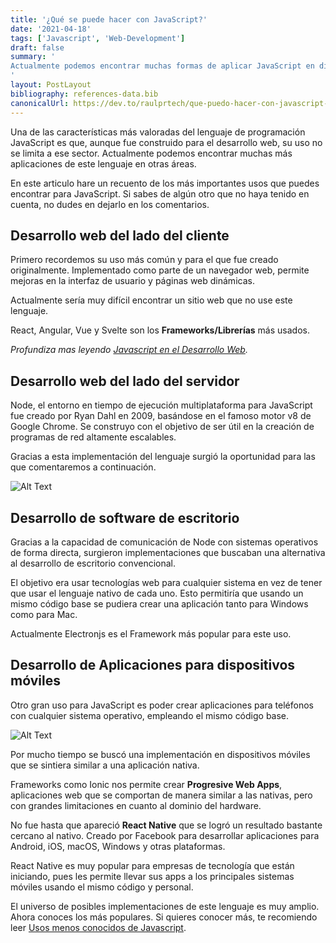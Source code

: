 ```yaml
---
title: '¿Qué se puede hacer con JavaScript?'
date: '2021-04-18'
tags: ['Javascript', 'Web-Development']
draft: false
summary: '
Actualmente podemos encontrar muchas formas de aplicar JavaScript en distintas áreas de la tecnología. Aquí te presento un recuento de los más importantes usos que puedes encontrar para JavaScript. Si sabes de algún otro que no haya tenido en cuenta, no dudes en dejarlo en los comentarios.
'
layout: PostLayout
bibliography: references-data.bib
canonicalUrl: https://dev.to/raulprtech/que-puedo-hacer-con-javascript-34ef
---
```


Una de las características más valoradas del lenguaje de programación JavaScript es que, aunque fue construido para el desarrollo web, su uso no se limita a ese sector. Actualmente podemos encontrar muchas más aplicaciones de este lenguaje en otras áreas.

En este articulo hare un recuento de los más importantes usos que puedes encontrar para JavaScript. Si sabes de algún otro que no haya tenido en cuenta, no dudes en dejarlo en los comentarios.

## Desarrollo web del lado del cliente

Primero recordemos su uso más común y para el que fue creado originalmente. Implementado como parte de un navegador web, permite mejoras en la interfaz de usuario y páginas web dinámicas.

Actualmente sería muy difícil encontrar un sitio web que no use este lenguaje.

React, Angular, Vue y Svelte son los **Frameworks/Librerías** más usados.

_Profundiza mas leyendo [Javascript en el Desarrollo Web](https://raulpacheco.dev/blog/posts/javascript-en-el-desarrollo-web)._

## Desarrollo web del lado del servidor

Node, el entorno en tiempo de ejecución multiplataforma para JavaScript fue creado por Ryan Dahl en 2009, basándose en el famoso motor v8 de Google Chrome. Se construyo con el objetivo de ser útil en la creación de programas de red altamente escalables.

Gracias a esta implementación del lenguaje surgió la oportunidad para las que comentaremos a continuación.

![Alt Text](https://dev-to-uploads.s3.amazonaws.com/uploads/articles/ovi9ge25jswpri8up2m4.png)

## Desarrollo de software de escritorio

Gracias a la capacidad de comunicación de Node con sistemas operativos de forma directa, surgieron implementaciones que buscaban una alternativa al desarrollo de escritorio convencional.

El objetivo era usar tecnologías web para cualquier sistema en vez de tener que usar el lenguaje nativo de cada uno. Esto permitiría que usando un mismo código base se pudiera crear una aplicación tanto para Windows como para Mac.

Actualmente Electronjs es el Framework más popular para este uso.

## Desarrollo de Aplicaciones para dispositivos móviles

Otro gran uso para JavaScript es poder crear aplicaciones para teléfonos con cualquier sistema operativo, empleando el mismo código base.

![Alt Text](https://dev-to-uploads.s3.amazonaws.com/uploads/articles/ozepwkmtu3q72fqsy943.png)

Por mucho tiempo se buscó una implementación en dispositivos móviles que se sintiera similar a una aplicación nativa.

Frameworks como Ionic nos permite crear **Progresive Web Apps**, aplicaciones web que se comportan de manera similar a las nativas, pero con grandes limitaciones en cuanto al dominio del hardware.

No fue hasta que apareció **React Native** que se logró un resultado bastante cercano al nativo. Creado por Facebook para desarrollar aplicaciones para Android, iOS, macOS, Windows y otras plataformas.

React Native es muy popular para empresas de tecnología que están iniciando, pues les permite llevar sus apps a los principales sistemas móviles usando el mismo código y personal.

El universo de posibles implementaciones de este lenguaje es muy amplio. Ahora conoces los más populares. Si quieres conocer más, te recomiendo leer [Usos menos conocidos de Javascript](https://raulpacheco.dev/blog/posts/usos-menos-conocidos-de-javascript).
